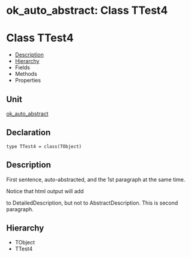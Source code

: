 # ok\_auto\_abstract: Class TTest4


# Class TTest4
<span id="TTest4"/>

- [Description](#PasDoc-Description)
- [Hierarchy](#PasDoc-Hierarchy)
- Fields
- Methods
- Properties

<span id="PasDoc-Description"/>

## Unit


[ok\_auto\_abstract](ok_auto_abstract.md)


## Declaration


```type TTest4 = class(TObject)```


## Description
First sentence, auto-abstracted, and the 1st paragraph at the same time.

Notice that html output will add <p> to DetailedDescription, but not to AbstractDescription. This is second paragraph.

## Hierarchy


<span id="PasDoc-Hierarchy"/>

- TObject
- TTest4


